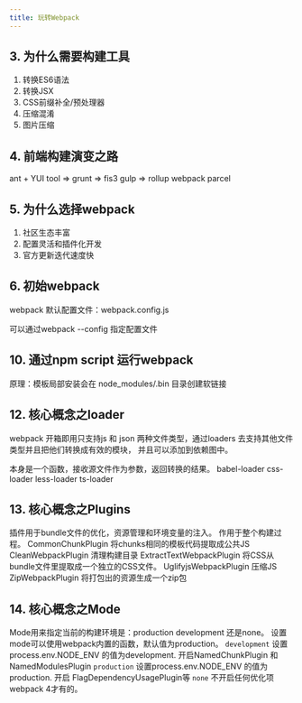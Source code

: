 ```yaml
---
title: 玩转Webpack
---
```


## 3. 为什么需要构建工具
1. 转换ES6语法
2. 转换JSX 
3. CSS前缀补全/预处理器
4. 压缩混淆
5. 图片压缩

## 4. 前端构建演变之路
ant + YUI tool => grunt => fis3 gulp => rollup webpack parcel

## 5. 为什么选择webpack
1. 社区生态丰富
2. 配置灵活和插件化开发
3. 官方更新迭代速度快

## 6. 初始webpack
webpack 默认配置文件：webpack.config.js

可以通过webpack --config 指定配置文件

## 10. 通过npm script 运行webpack
原理：模板局部安装会在 node_modules/.bin 目录创建软链接

## 12. 核心概念之loader
webpack 开箱即用只支持js 和 json 两种文件类型，通过loaders 去支持其他文件类型并且把他们转换成有效的模块，
并且可以添加到依赖图中。

本身是一个函数，接收源文件作为参数，返回转换的结果。
babel-loader  css-loader  less-loader ts-loader

## 13. 核心概念之Plugins
插件用于bundle文件的优化，资源管理和环境变量的注入。
作用于整个构建过程。
CommonChunkPlugin 将chunks相同的模板代码提取成公共JS
CleanWebpackPlugin 清理构建目录
ExtractTextWebpackPlugin 将CSS从bundle文件里提取成一个独立的CSS文件。
UglifyjsWebpackPlugin 压缩JS
ZipWebpackPlugin 将打包出的资源生成一个zip包

## 14. 核心概念之Mode
Mode用来指定当前的构建环境是：production development 还是none。
设置mode可以使用webpack内置的函数，默认值为production。
`development` 设置process.env.NODE_ENV 的值为development. 开启NamedChunkPlugin 和 NamedModulesPlugin
`production` 设置process.env.NODE_ENV 的值为production. 开启 FlagDependencyUsagePlugin等
`none` 不开启任何优化项
webpack 4才有的。